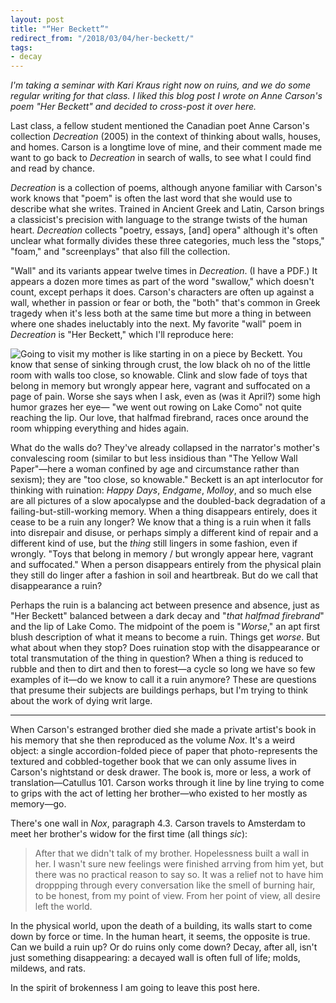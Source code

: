 ```yaml
---
layout: post
title: "“Her Beckett”"
redirect_from: "/2018/03/04/her-beckett/"
tags:
- decay
---
```


*I'm taking a seminar with Kari Kraus right now on ruins, and we do some regular writing for that class. I liked this blog post I wrote on Anne Carson's poem "Her Beckett" and decided to cross-post it over here.*

Last class, a fellow student mentioned the Canadian poet Anne Carson's collection *Decreation* (2005) in the context of thinking about walls, houses, and homes. Carson is a longtime love of mine, and their comment made me want to go back to *Decreation* in search of walls, to see what I could find and read by chance.

*Decreation* is a collection of poems, although anyone familiar with Carson's work knows that "poem" is often the last word that she would use to describe what she writes. Trained in Ancient Greek and Latin, Carson brings a classicist's precision with language to the strange twists of the human heart. *Decreation* collects "poetry, essays, [and] opera" although it's often unclear what formally divides these three categories, much less the "stops," "foam," and "screenplays" that also fill the collection.

"Wall" and its variants appear twelve times in *Decreation*. (I have a PDF.) It appears a dozen more times as part of the word "swallow," which doesn't count, except perhaps it does. Carson's characters are often up against a wall, whether in passion or fear or both, the "both" that's common in Greek tragedy when it's less both at the same time but more a thing in between where one shades ineluctably into the next. My favorite "wall" poem in *Decreation* is "Her Beckett," which I'll reproduce here:

![Going to visit my mother is like starting in on a piece by Beckett.  
      You know that sense of sinking through crust,  
  the low black *oh no* of the little room  
  with walls too close, so knowable.  
Clink and slow fade of toys that belong in memory  
  but wrongly appear here, vagrant and suffocated  
                                                on a page of pain.  
                                                  *Worse*  
                                                she says when I ask,  
      even as (was it April?) some high humor grazes her eye—  
  "we went out rowing on Lake Como"  
not quite reaching the lip.  
    Our love, *that halfmad firebrand*,  
        races once around the room  
            whipping everything  
                and hides again.  ](/assets/img/her-beckett.png)

What do the walls do? They've already collapsed in the narrator's mother's convalescing room (similar to but less insidious than "The Yellow Wall Paper"—here a woman confined by age and circumstance rather than sexism); they are "too close, so knowable." Beckett is an apt interlocutor for thinking with ruination: *Happy Days*, *Endgame*, *Molloy*, and so much else are all pictures of a slow apocalypse and the doubled-back degradation of a failing-but-still-working memory. When a thing disappears entirely, does it cease to be a ruin any longer? We know that a thing is a ruin when it falls into disrepair and disuse, or perhaps simply a different kind of repair and a different kind of use, but the *thing* still lingers in some fashion, even if wrongly. "Toys that belong in memory / but wrongly appear here, vagrant and suffocated." When a person disappears entirely from the physical plain they still do linger after a fashion in soil and heartbreak. But do we call that disappearance a ruin?

Perhaps the ruin is a balancing act between presence and absence, just as "Her Beckett" balanced between a dark decay and "*that halfmad firebrand*" and the lip of Lake Como. The midpoint of the poem is "*Worse*," an apt first blush description of what it means to become a ruin. Things get *worse*. But what about when they stop? Does ruination stop with the disappearance or total transmutation of the thing in question? When a thing is reduced to rubble and then to dirt and then to forest—a cycle so long we have so few examples of it—do we know to call it a ruin anymore? These are questions that presume their subjects are buildings perhaps, but I'm trying to think about the work of dying writ large.

***

When Carson's estranged brother died she made a private artist's book in his memory that she then reproduced as the volume *Nox*. It's a weird object: a single accordion-folded piece of paper that photo-represents the textured and cobbled-together book that we can only assume lives in Carson's nightstand or desk drawer. The book is, more or less, a work of translation—Catullus 101. Carson works through it line by line trying to come to grips with the act of letting her brother—who existed to her mostly as memory—go.

There's one wall in *Nox*, paragraph 4.3. Carson travels to Amsterdam to meet her brother's widow for the first time (all things *sic*):

>After that we didn't talk of my brother. Hopelessness built a wall in her. I wasn't sure new feelings were finished arrving from him yet, but there was no practical reason to say so. It was a relief not to have him droppping through every conversation like the smell of burning hair, to be honest, from my point of view. From her point of view, all desire left the world.

In the physical world, upon the death of a building, its walls start to come down by force or time. In the human heart, it seems, the opposite is true. Can we build a ruin up? Or do ruins only come down? Decay, after all, isn't just something disappearing: a decayed wall is often full of life; molds, mildews, and rats.

In the spirit of brokenness I am going to leave this post here.
